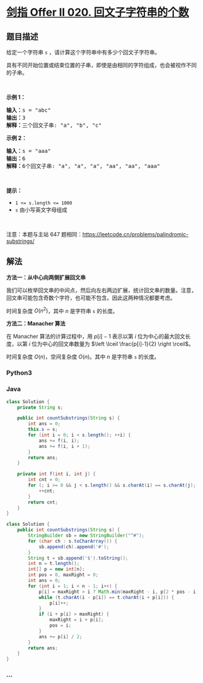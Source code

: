 # [剑指 Offer II 020. 回文子字符串的个数](https://leetcode.cn/problems/a7VOhD)

## 题目描述

<!-- 这里写题目描述 -->

<p>给定一个字符串 <code>s</code> ，请计算这个字符串中有多少个回文子字符串。</p>

<p>具有不同开始位置或结束位置的子串，即使是由相同的字符组成，也会被视作不同的子串。</p>

<p>&nbsp;</p>

<p><strong>示例 1：</strong></p>

<pre>
<strong>输入：</strong>s = "abc"
<strong>输出：</strong>3
<strong>解释：</strong>三个回文子串: "a", "b", "c"
</pre>

<p><strong>示例 2：</strong></p>

<pre>
<strong>输入：</strong>s =<strong> </strong>"aaa"
<strong>输出：</strong>6
<strong>解释：</strong>6个回文子串: "a", "a", "a", "aa", "aa", "aaa"</pre>

<p>&nbsp;</p>

<p><strong>提示：</strong></p>

<ul>
	<li><code>1 &lt;= s.length &lt;= 1000</code></li>
	<li><code>s</code> 由小写英文字母组成</li>
</ul>

<p>&nbsp;</p>

<p><meta charset="UTF-8" />注意：本题与主站 647 题相同：<a href="https://leetcode.cn/problems/palindromic-substrings/">https://leetcode.cn/problems/palindromic-substrings/</a>&nbsp;</p>

## 解法

<!-- 这里可写通用的实现逻辑 -->

**方法一：从中心向两侧扩展回文串**

我们可以枚举回文串的中间点，然后向左右两边扩展，统计回文串的数量。注意，回文串可能包含奇数个字符，也可能不包含。因此这两种情况都要考虑。

时间复杂度 $O(n^2)$，其中 $n$ 是字符串 `s` 的长度。

**方法二：Manacher 算法**

在 Manacher 算法的计算过程中，用 $p[i]-1$ 表示以第 $i$ 位为中心的最大回文长度，以第 $i$ 位为中心的回文串数量为 $\left \lceil \frac{p[i]-1}{2}  \right \rceil$。

时间复杂度 $O(n)$，空间复杂度 $O(n)$。其中 $n$ 是字符串 `s` 的长度。

<!-- tabs:start -->

### **Python3**

<!-- 这里可写当前语言的特殊实现逻辑 -->





### **Java**

<!-- 这里可写当前语言的特殊实现逻辑 -->

```java
class Solution {
    private String s;

    public int countSubstrings(String s) {
        int ans = 0;
        this.s = s;
        for (int i = 0; i < s.length(); ++i) {
            ans += f(i, i);
            ans += f(i, i + 1);
        }
        return ans;
    }

    private int f(int i, int j) {
        int cnt = 0;
        for (; i >= 0 && j < s.length() && s.charAt(i) == s.charAt(j); --i, ++j) {
            ++cnt;
        }
        return cnt;
    }
}
```

```java
class Solution {
    public int countSubstrings(String s) {
        StringBuilder sb = new StringBuilder("^#");
        for (char ch : s.toCharArray()) {
            sb.append(ch).append('#');
        }
        String t = sb.append('$').toString();
        int n = t.length();
        int[] p = new int[n];
        int pos = 0, maxRight = 0;
        int ans = 0;
        for (int i = 1; i < n - 1; i++) {
            p[i] = maxRight > i ? Math.min(maxRight - i, p[2 * pos - i]) : 1;
            while (t.charAt(i - p[i]) == t.charAt(i + p[i])) {
                p[i]++;
            }
            if (i + p[i] > maxRight) {
                maxRight = i + p[i];
                pos = i;
            }
            ans += p[i] / 2;
        }
        return ans;
    }
}
```









### **...**

```

```


